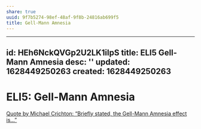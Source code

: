 ```yaml
---
share: true
uuid: 9f7b5274-98ef-48af-9f8b-24816ab699f5
title: Gell-Mann Amnesia
---
```

---
id: HEh6NckQVGp2U2LK1ilpS
title: ELI5 Gell-Mann Amnesia
desc: ''
updated: 1628449250263
created: 1628449250263
---
# ELI5: Gell-Mann Amnesia
[Quote by Michael Crichton: “Briefly stated, the Gell-Mann Amnesia effect is...”](https://www.goodreads.com/quotes/65213-briefly-stated-the-gell-mann-amnesia-effect-is-as-follows-you)